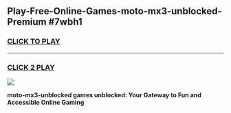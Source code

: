 
## Play-Free-Online-Games-moto-mx3-unblocked-Premium #7wbh1
<h3>
<a href="https://premium.freeplayer.one?title=moto-mx3-unblocked&ref=8M">CLICK TO PLAY</a></h3>
<hr>

<h3>
<a href="https://premium.freeplayer.one?title=moto-mx3-unblocked&ref=8M">CLICK 2 PLAY</a>
  
</h3>

<a href="https://premium.freeplayer.one?title=moto-mx3-unblocked&ref=8M"><img src="https://clearcache.store/games.png"></a>


**moto-mx3-unblocked games unblocked: Your Gateway to Fun and Accessible Online Gaming**
